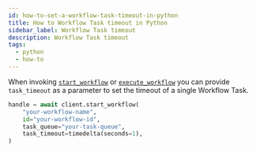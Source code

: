 ```yaml
---
id: how-to-set-a-workflow-task-timeout-in-python
title: How to Workflow Task timeout in Python
sidebar_label: Workflow Task timeout
description: Workflow Task timeout
tags:
  - python
  - how-to
---
```


When invoking [`start_workflow`](https://python.temporal.io/temporalio.client.client#start_workflow) or [`execute_workflow`](https://python.temporal.io/temporalio.client.client#execute_workflow) you can provide `task_timeout` as a parameter to set the timeout of a single Workflow Task.

```python
handle = await client.start_workflow(
    "your-workflow-name",
    id="your-workflow-id",
    task_queue="your-task-queue",
    task_timeout=timedelta(seconds=1),
)
```

